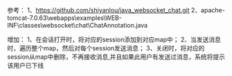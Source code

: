 参考：
1、https://github.com/shiyanlou/java_websocket_chat.git
2、apache-tomcat-7.0.63\webapps\examples\WEB-INF\classes\websocket\chat\ChatAnnotation.java

增加：
1、在会话打开时，将对应的session添加到对应map中；
2、当发送消息时，遍历整个map，然后对每个session发送消息；
3、关闭时，将对应的session从map中删除，不再接收消息,并且如果此用户有发送过消息，系统将提示该用户已下线
